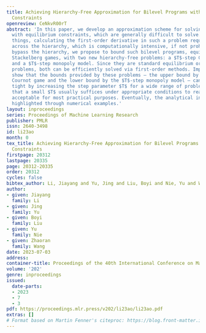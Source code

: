 ```yaml
---
title: Achieving Hierarchy-Free Approximation for Bilevel Programs with Equilibrium
  Constraints
openreview: CeNkvR00rT
abstract: 'In this paper, we develop an approximation scheme for solving bilevel programs
  with equilibrium constraints, which are generally difficult to solve. Among other
  things, calculating the first-order derivative in such a problem requires differentiation
  across the hierarchy, which is computationally intensive, if not prohibitive. To
  bypass the hierarchy, we propose to bound such bilevel programs, equivalent to multiple-followers
  Stackelberg games, with two new hierarchy-free problems: a $T$-step Cournot game
  and a $T$-step monopoly model. Since they are standard equilibrium or optimization
  problems, both can be efficiently solved via first-order methods. Importantly, we
  show that the bounds provided by these problems — the upper bound by the $T$-step
  Cournot game and the lower bound by the $T$-step monopoly model — can be made arbitrarily
  tight by increasing the step parameter $T$ for a wide range of problems. We prove
  that a small $T$ usually suffices under appropriate conditions to reach an approximation
  acceptable for most practical purposes. Eventually, the analytical insights are
  highlighted through numerical examples.'
layout: inproceedings
series: Proceedings of Machine Learning Research
publisher: PMLR
issn: 2640-3498
id: li23ao
month: 0
tex_title: Achieving Hierarchy-Free Approximation for Bilevel Programs with Equilibrium
  Constraints
firstpage: 20312
lastpage: 20335
page: 20312-20335
order: 20312
cycles: false
bibtex_author: Li, Jiayang and Yu, Jing and Liu, Boyi and Nie, Yu and Wang, Zhaoran
author:
- given: Jiayang
  family: Li
- given: Jing
  family: Yu
- given: Boyi
  family: Liu
- given: Yu
  family: Nie
- given: Zhaoran
  family: Wang
date: 2023-07-03
address: 
container-title: Proceedings of the 40th International Conference on Machine Learning
volume: '202'
genre: inproceedings
issued:
  date-parts:
  - 2023
  - 7
  - 3
pdf: https://proceedings.mlr.press/v202/li23ao/li23ao.pdf
extras: []
# Format based on Martin Fenner's citeproc: https://blog.front-matter.io/posts/citeproc-yaml-for-bibliographies/
---
```

